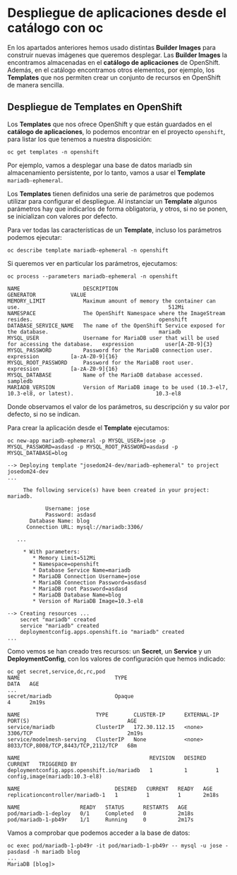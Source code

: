 # Despliegue de aplicaciones desde el catálogo con oc

En los apartados anteriores hemos usado distintas **Builder Images** para construir nuevas imágenes que queremos desplegar. Las **Builder Images** la encontramos almacenadas en el **catálogo de aplicaciones** de OpenShift. Además, en el catálogo encontramos otros elementos, por ejemplo, los **Templates** que nos permiten crear un conjunto de recursos en OpenShift de manera sencilla.

## Despliegue de Templates en OpenShift

Los **Templates** que nos ofrece OpenShift y que están guardados en el **catálogo de aplicaciones**, lo podemos encontrar en el proyecto `openshift`, para listar los que tenemos a nuestra disposición:

    oc get templates -n openshift

Por ejemplo, vamos a desplegar una base de datos mariadb sin almacenamiento persistente, por lo tanto, vamos a usar el **Template** `mariadb-ephemeral`.

Los **Templates** tienen definidos una serie de parámetros que podemos utilizar para configurar el despliegue. Al instanciar un **Template** algunos parámetros hay que indicarlos de forma obligatoria, y otros, si no se ponen, se inicializan con valores por defecto.

Para ver todas las características de un **Template**, incluso los parámetros podemos ejecutar:

    oc describe template mariadb-ephemeral -n openshift

Si queremos ver en particular los parámetros, ejecutamos:

	oc process --parameters mariadb-ephemeral -n openshift

    NAME                    DESCRIPTION                                                               GENERATOR           VALUE
    MEMORY_LIMIT            Maximum amount of memory the container can use.                                               512Mi
    NAMESPACE               The OpenShift Namespace where the ImageStream resides.                                        openshift
    DATABASE_SERVICE_NAME   The name of the OpenShift Service exposed for the database.                                   mariadb
    MYSQL_USER              Username for MariaDB user that will be used for accessing the database.   expression          user[A-Z0-9]{3}
    MYSQL_PASSWORD          Password for the MariaDB connection user.                                 expression          [a-zA-Z0-9]{16}
    MYSQL_ROOT_PASSWORD     Password for the MariaDB root user.                                       expression          [a-zA-Z0-9]{16}
    MYSQL_DATABASE          Name of the MariaDB database accessed.                                                        sampledb
    MARIADB_VERSION         Version of MariaDB image to be used (10.3-el7, 10.3-el8, or latest).                          10.3-el8

Donde observamos el valor de los parámetros, su descripción y su valor por defecto, si no se indican.

Para crear la aplicación desde el **Template** ejecutamos:

	oc new-app mariadb-ephemeral -p MYSQL_USER=jose -p MYSQL_PASSWORD=asdasd -p MYSQL_ROOT_PASSWORD=asdasd -p MYSQL_DATABASE=blog

    --> Deploying template "josedom24-dev/mariadb-ephemeral" to project josedom24-dev
    ...
    
         The following service(s) have been created in your project: mariadb.
         
                Username: jose
                Password: asdasd
           Database Name: blog
          Connection URL: mysql://mariadb:3306/
         
       ...

         * With parameters:
            * Memory Limit=512Mi
            * Namespace=openshift
            * Database Service Name=mariadb
            * MariaDB Connection Username=jose
            * MariaDB Connection Password=asdasd
            * MariaDB root Password=asdasd
            * MariaDB Database Name=blog
            * Version of MariaDB Image=10.3-el8
    
    --> Creating resources ...
        secret "mariadb" created
        service "mariadb" created
        deploymentconfig.apps.openshift.io "mariadb" created
    ...

Como vemos se han creado tres recursos: un **Secret**, un **Service** y un **DeploymentConfig**, con los valores de configuración que hemos indicado:

    oc get secret,service,dc,rc,pod
    NAME                              TYPE                                  DATA   AGE
    ...
    secret/mariadb                    Opaque                                4      2m19s

    NAME                        TYPE        CLUSTER-IP      EXTERNAL-IP   PORT(S)                               AGE
    service/mariadb             ClusterIP   172.30.112.15   <none>        3306/TCP                              2m19s
    service/modelmesh-serving   ClusterIP   None            <none>        8033/TCP,8008/TCP,8443/TCP,2112/TCP   68m

    NAME                                         REVISION   DESIRED   CURRENT   TRIGGERED BY
    deploymentconfig.apps.openshift.io/mariadb   1          1         1         config,image(mariadb:10.3-el8)

    NAME                              DESIRED   CURRENT   READY   AGE
    replicationcontroller/mariadb-1   1         1         1       2m18s

    NAME                   READY   STATUS      RESTARTS   AGE
    pod/mariadb-1-deploy   0/1     Completed   0          2m18s
    pod/mariadb-1-pb49r    1/1     Running     0          2m17s

Vamos a comprobar que podemos acceder a la base de datos:

    oc exec pod/mariadb-1-pb49r -it pod/mariadb-1-pb49r -- mysql -u jose -pasdasd -h mariadb blog
    ...
    MariaDB [blog]> 
